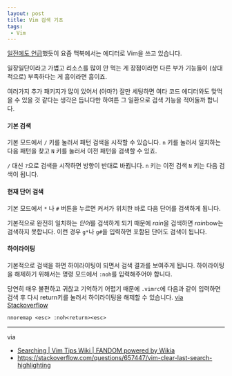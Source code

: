 ```yaml
---
layout: post
title: Vim 검색 기초
tags: 
 - Vim
---
```


[일전에도 언급](https://canor.cf/2018/05/28/Vim에서-내용-한-번에-지우기/)했듯이 요즘 맥북에서는 에디터로 Vim을 쓰고 있습니다.

일장일단이라고 가볍고 리소스를 많이 안 먹는 게 장점이라면 다른 부가 기능들이 (상대적으로) 부족하다는 게 흠이라면 흠이죠.

여러가지 추가 패키지가 많이 있어서 (아마?) 잘만 세팅하면 여타 코드 에디터와도 맞먹을 수 있을 것 같다는 생각은 듭니다만 하여튼 그 일환으로 검색 기능을 적어둘까 합니다.

#### **기본 검색**

기본 모드에서 `/` 키를 눌러서 패턴 검색을 시작할 수 있습니다. `n` 키를 눌러서 일치하는 다음 패턴을 찾고 `N` 키를 눌러서 이전 패턴을 검색할 수 있죠.

`/` 대신 `?`으로 검색을 시작하면 방향이 반대로 바뀝니다. `n` 키는 이전 검색 `N` 키는 다음 검색이 됩니다.

#### **현재 단어 검색**

기본 모드에서 `*` 나 `#` 버튼을 누르면 커서가 위치한 바로 다음 단어를 검색하게 됩니다.

기본적으로 완전히 일치하는 *단어*를 검색하게 되기 때문에 *rain*을 검색하면 *rain*bow는 검색하지 못합니다. 이런 경우 `g*`나 `g#`을 입력하면 포함된 단어도 검색이 됩니다.

#### 하이라이팅

기본적으로 검색을 하면 하이라이팅이 되면서 검색 결과를 보여주게 됩니다. 하이라이팅을 해제하기 위해서는 명령 모드에서 `:noh`를 입력해주어야 합니다.

당연히 매우 불편하고 귀찮고 기억하기 어렵기 때문에 `.vimrc`에 다음과 같이 입력하면 검색 후 다시 return키를 눌러서 하이라이팅을 해제할 수 있습니다. [via Stackoverflow](https://stackoverflow.com/a/662914)

```
nnoremap <esc> :noh<return><esc>
```

- - -

via
- [Searching \| Vim Tips Wiki | FANDOM powered by Wikia](http://vim.wikia.com/wiki/Searching)
- https://stackoverflow.com/questions/657447/vim-clear-last-search-highlighting
